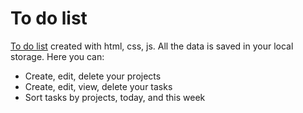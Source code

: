 # To do list
[To do list](https://ydashchenko.github.io/to-do-list/dist/) created with html, css, js.
All the data is saved in your local storage.
Here you can:
- Create, edit, delete your projects
- Create, edit, view, delete your tasks
- Sort tasks by projects, today, and this week
